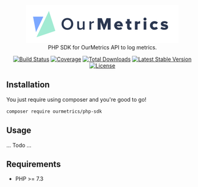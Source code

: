 <p align="center" style="text-align: center">
<img src="logo.png" alt="OurMetrics logo" height="100" />
<br/>PHP SDK for OurMetrics API to log metrics.
</p>
    
<p align="center" style="text-align: center"> 
<a href="https://travis-ci.org/OurMetrics/php-sdk"><img src="https://img.shields.io/travis/OurMetrics/php-sdk.svg?style=flat-square" alt="Build Status"></a>
<a href="https://coveralls.io/github/OurMetrics/php-sdk"><img src="https://img.shields.io/coveralls/OurMetrics/php-sdk.svg?style=flat-square" alt="Coverage"></a>
<a href="https://packagist.org/packages/larapm/php-sdk"><img src="https://img.shields.io/packagist/dt/larapm/php-sdk.svg?style=flat-square" alt="Total Downloads"></a>
<a href="https://packagist.org/packages/larapm/php-sdk"><img src="https://img.shields.io/packagist/v/larapm/php-sdk.svg?style=flat-square" alt="Latest Stable Version"></a>
<a href="https://packagist.org/packages/larapm/php-sdk"><img src="https://img.shields.io/packagist/l/larapm/php-sdk.svg?style=flat-square" alt="License"></a>
</p>

## Installation

You just require using composer and you're good to go! 

```bash
composer require ourmetrics/php-sdk
```

## Usage

... Todo ...

## Requirements
* PHP >= 7.3
